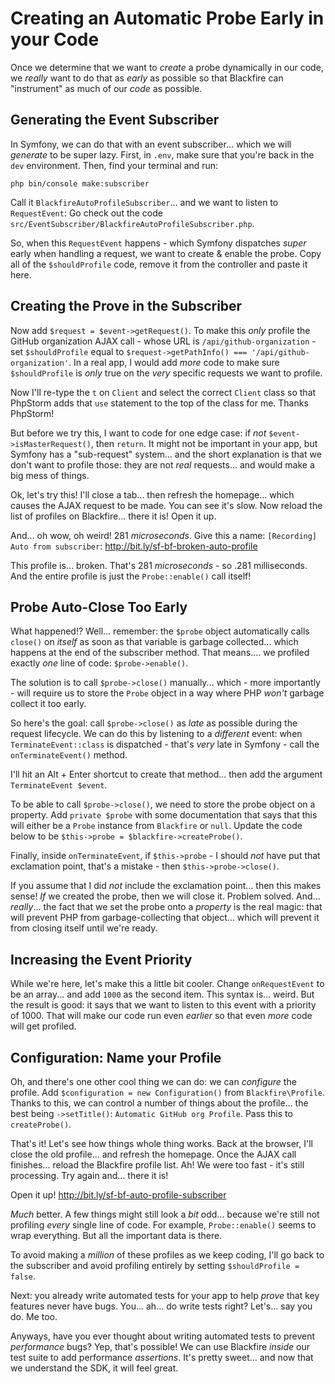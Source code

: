 # Creating an Automatic Probe Early in your Code

Once we determine that we want to *create* a probe dynamically in our code,
we *really* want to do that as *early* as possible so that Blackfire can
"instrument" as much of our *code* as possible.

## Generating the Event Subscriber

In Symfony, we can do that with an event subscriber... which we will *generate*
to be super lazy. First, in `.env`, make sure that you're back in the `dev`
environment. Then, find your terminal and run:

```terminal
php bin/console make:subscriber
```

Call it `BlackfireAutoProfileSubscriber`... and we want to listen to
`RequestEvent`: Go check out the code
`src/EventSubscriber/BlackfireAutoProfileSubscriber.php`.

So, when this `RequestEvent` happens - which Symfony dispatches *super* early
when handling a request, we want to create & enable the probe. Copy all
of the `$shouldProfile` code, remove it from the controller and paste it here.

## Creating the Prove in the Subscriber

Now add `$request = $event->getRequest()`. To make this *only* profile the GitHub
organization AJAX call - whose URL is `/api/github-organization` - set
`$shouldProfile` equal to `$request->getPathInfo() === '/api/github-organization'`.
In a real app, I would add *more* code to make sure `$shouldProfile` is *only*
true on the *very* specific requests we want to profile.

Now I'll re-type the `t` on `Client` and select the correct `Client` class so
that PhpStorm adds that `use` statement to the top of the class for me. Thanks
PhpStorm!

But before we try this, I want to code for one edge case: if *not*
`$event->isMasterRequest()`, then `return`. It might not be important in your
app, but Symfony has a "sub-request" system... and the short explanation is that
we don't want to profile those: they are not *real* requests... and would make a
big mess of things.

Ok, let's try this! I'll close a tab... then refresh the homepage... which
causes the AJAX request to be made. You can see it's slow. Now reload the list
of profiles on Blackfire... there it is! Open it up.

And... oh wow, oh weird! 281 *microseconds*. Give this a name:
`[Recording] Auto from subscriber`: http://bit.ly/sf-bf-broken-auto-profile

This profile is... broken. That's 281 *microseconds* - so .281 milliseconds.
And the entire profile is just the `Probe::enable()` call itself!

## Probe Auto-Close Too Early

What happened!? Well... remember: the `$probe` object automatically calls
`close()` on *itself* as soon as that variable is garbage collected... which
happens at the end of the subscriber method. That means.... we profiled exactly
*one* line of code: `$probe->enable()`.

The solution is to call `$probe->close()` manually... which - more importantly -
will require us to store the `Probe` object in a way where PHP *won't* garbage collect
it too early.

So here's the goal: call `$probe->close()` as *late* as possible during the request
lifecycle. We can do this by listening to a *different* event: when
`TerminateEvent::class` is dispatched - that's *very* late in Symfony - call
the `onTerminateEvent()` method.

I'll hit an Alt + Enter shortcut to create that method... then add the argument
`TerminateEvent $event`.

To be able to call `$probe->close()`, we need to store the probe object on a property.
Add `private $probe` with some documentation that says that this will either be
a `Probe` instance from `Blackfire` or `null`. Update the code below to be
`$this->probe = $blackfire->createProbe()`.

Finally, inside `onTerminateEvent`, if `$this->probe` - I should *not* have put
that exclamation point, that's a mistake - then `$this->probe->close()`.

If you assume that I did *not* include the exclamation point... then this makes
sense! *If* we created the probe, then we will close it. Problem solved. And...
*really*... the fact that we set the probe onto a *property* is the real magic:
that will prevent PHP from garbage-collecting that object... which will prevent
it from closing itself until we're ready.

## Increasing the Event Priority

While we're here, let's make this a little bit cooler. Change `onRequestEvent`
to be an array... and add `1000` as the second item. This syntax is... weird. But
the result is good: it says that we want to listen to this event with a priority
of 1000. That will make our code run even *earlier* so that even *more* code will
get profiled.

## Configuration: Name your Profile

Oh, and there's one other cool thing we can do: we can *configure* the profile.
Add `$configuration = new Configuration()` from `Blackfire\Profile`. Thanks to
this, we can control a number of things about the profile... the best being
`->setTitle()`: `Automatic GitHub org Profile`. Pass this to `createProbe()`.

That's it! Let's see how things whole thing works. Back at the browser, I'll
close the old profile... and refresh the homepage. Once the AJAX call finishes...
reload the Blackfire profile list. Ah! We were too fast - it's still processing.
Try again and... there it is!

Open it up! http://bit.ly/sf-bf-auto-profile-subscriber

*Much* better. A few things might still look a *bit* odd... because we're
still not profiling *every* single line of code. For example, `Probe::enable()`
seems to wrap everything. But all the important data is there.

To avoid making a *million* of these profiles as we keep coding, I'll go back to
the subscriber and avoid profiling entirely by setting `$shouldProfile = false`.

Next: you already write automated tests for your app to help *prove* that key
features never have bugs. You... ah... do write tests right? Let's... say you
do. Me too.

Anyways, have you ever thought about writing automated tests to prevent
*performance* bugs? Yep, that's possible! We can use Blackfire *inside* our test
suite to add performance *assertions*. It's pretty sweet... and now that we
understand the SDK, it will feel great.
